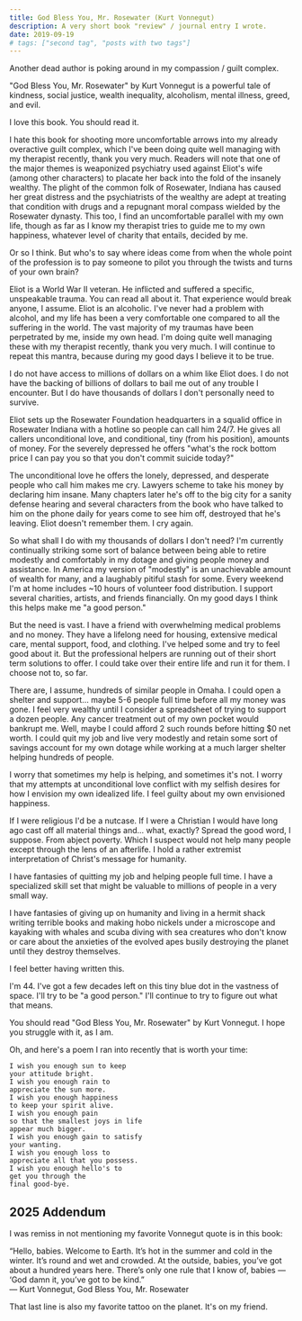 ```yaml
---
title: God Bless You, Mr. Rosewater (Kurt Vonnegut)
description: A very short book "review" / journal entry I wrote.
date: 2019-09-19
# tags: ["second tag", "posts with two tags"]
---
```


Another dead author is poking around in my compassion / guilt complex.

"God Bless You, Mr. Rosewater" by Kurt Vonnegut is a powerful tale of kindness,
social justice, wealth inequality, alcoholism, mental illness, greed, and evil.

I love this book. You should read it.

I hate this book for shooting more uncomfortable arrows into my already
overactive guilt complex, which I've been doing quite well managing with my
therapist recently, thank you very much. Readers will note that one of the
major themes is weaponized psychiatry used against Eliot's wife (among other
characters) to placate her back into the fold of the insanely wealthy. The
plight of the common folk of Rosewater, Indiana has caused her great distress
and the psychiatrists of the wealthy are adept at treating that condition with
drugs and a repugnant moral compass wielded by the Rosewater dynasty. This too,
I find an uncomfortable parallel with my own life, though as far as I know my
therapist tries to guide me to my own happiness, whatever level of charity that
entails, decided by me.

Or so I think. But who's to say where ideas come from when the whole point of
the profession is to pay someone to pilot you through the twists and turns of
your own brain?

Eliot is a World War II veteran. He inflicted and suffered a specific,
unspeakable trauma. You can read all about it. That experience would break
anyone, I assume. Eliot is an alcoholic. I've never had a problem with alcohol,
and my life has been a very comfortable one compared to all the suffering in
the world. The vast majority of my traumas have been perpetrated by me, inside
my own head. I'm doing quite well managing these with my therapist recently,
thank you very much. I will continue to repeat this mantra, because during my
good days I believe it to be true.

I do not have access to millions of dollars on a whim like Eliot does. I do not
have the backing of billions of dollars to bail me out of any trouble I
encounter. But I do have thousands of dollars I don't personally need to
survive.

Eliot sets up the Rosewater Foundation headquarters in a squalid office in
Rosewater Indiana with a hotline so people can call him 24/7. He gives all
callers unconditional love, and conditional, tiny (from his position), amounts
of money. For the severely depressed he offers "what's the rock bottom price I
can pay you so that you don't commit suicide today?"

The unconditional love he offers the lonely, depressed, and desperate people
who call him makes me cry. Lawyers scheme to take his money by declaring him
insane. Many chapters later he's off to the big city for a sanity defense
hearing and several characters from the book who have talked to him on the
phone daily for years come to see him off, destroyed that he's leaving. Eliot
doesn't remember them. I cry again.

So what shall I do with my thousands of dollars I don't need? I'm currently
continually striking some sort of balance between being able to retire modestly
and comfortably in my dotage and giving people money and assistance. In America
my version of "modestly" is an unachievable amount of wealth for many, and a
laughably pitiful stash for some. Every weekend I'm at home includes ~10 hours
of volunteer food distribution. I support several charities, artists, and
friends financially. On my good days I think this helps make me "a good
person."

But the need is vast. I have a friend with overwhelming medical problems and no
money. They have a lifelong need for housing, extensive medical care, mental
support, food, and clothing. I've helped some and try to feel good about it.
But the professional helpers are running out of their short term solutions to
offer. I could take over their entire life and run it for them. I choose not
to, so far.

There are, I assume, hundreds of similar people in Omaha. I could open a
shelter and support... maybe 5-6 people full time before all my money was gone.
I feel very wealthy until I consider a spreadsheet of trying to support a dozen
people. Any cancer treatment out of my own pocket would bankrupt me. Well,
maybe I could afford 2 such rounds before hitting $0 net worth. I could quit my
job and live very modestly and retain some sort of savings account for my own
dotage while working at a much larger shelter helping hundreds of people.

I worry that sometimes my help is helping, and sometimes it's not. I worry that
my attempts at unconditional love conflict with my selfish desires for how I
envision my own idealized life. I feel guilty about my own envisioned
happiness.

If I were religious I'd be a nutcase. If I were a Christian I would have long
ago cast off all material things and... what, exactly? Spread the good word, I
suppose. From abject poverty. Which I suspect would not help many people except
through the lens of an afterlife. I hold a rather extremist interpretation of
Christ's message for humanity.

I have fantasies of quitting my job and helping people full time. I have a
specialized skill set that might be valuable to millions of people in a very
small way.

I have fantasies of giving up on humanity and living in a hermit shack writing
terrible books and making hobo nickels under a microscope and kayaking with
whales and scuba diving with sea creatures who don't know or care about the
anxieties of the evolved apes busily destroying the planet until they destroy
themselves.

I feel better having written this.

I'm 44. I've got a few decades left on this tiny blue dot in the vastness of
space. I'll try to be "a good person." I'll continue to try to figure out what
that means.

You should read "God Bless You, Mr. Rosewater" by Kurt Vonnegut. I hope you
struggle with it, as I am.

Oh, and here's a poem I ran into recently that is worth your time:

```
I wish you enough sun to keep
your attitude bright.
I wish you enough rain to
appreciate the sun more.
I wish you enough happiness
to keep your spirit alive.
I wish you enough pain
so that the smallest joys in life
appear much bigger.
I wish you enough gain to satisfy
your wanting.
I wish you enough loss to
appreciate all that you possess.
I wish you enough hello's to
get you through the
final good-bye.
```

## 2025 Addendum

I was remiss in not mentioning my favorite Vonnegut quote is in this book:

“Hello, babies. Welcome to Earth. It’s hot in the summer and cold in the winter.
It’s round and wet and crowded. At the outside, babies, you’ve got about a hundred
years here. There’s only one rule that I know of, babies —<br/>
‘God damn it, you’ve got to be kind.”<br/>
― Kurt Vonnegut, God Bless You, Mr. Rosewater

That last line is also my favorite tattoo on the planet. It's on my friend.
